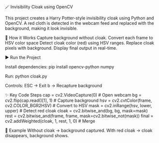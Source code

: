 🪄 Invisibility Cloak using OpenCV

This project creates a Harry Potter-style invisibility cloak using Python and OpenCV.
A red cloth is detected in the webcam feed and replaced with the background, making it look invisible.

🚀 How it Works
Capture background without cloak.
Convert each frame to HSV color space
Detect cloak color (red) using HSV ranges.
Replace cloak pixels with background.
Display final output in real-time.

▶️ Run the Project

Install dependencies:
pip install opencv-python numpy

Run:
python cloak.py


Controls:
ESC → Exit
b → Recapture background

✨ Key Code Steps
cap = cv2.VideoCapture(0)             # Open webcam
bg = cv2.flip(cap.read()[1], 1)       # Capture background
hsv = cv2.cvtColor(frame, cv2.COLOR_BGR2HSV)  # Convert to HSV
mask = cv2.inRange(hsv, lower, upper) # Detect red cloak
cloak = cv2.bitwise_and(bg, bg, mask=mask)  
rest  = cv2.bitwise_and(frame, frame, mask=cv2.bitwise_not(mask))
final = cv2.addWeighted(cloak, 1, rest, 1, 0)  # Merge

📸 Example
Without cloak → background captured.
With red cloak → cloak disappears, background shows.